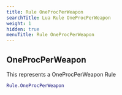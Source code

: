 ```yaml
---
title: Rule OneProcPerWeapon
searchTitle: Lua Rule OneProcPerWeapon
weight: 1
hidden: true
menuTitle: Rule OneProcPerWeapon
---
```

## OneProcPerWeapon

This represents a OneProcPerWeapon Rule
```lua
Rule.OneProcPerWeapon
```